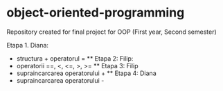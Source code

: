 # object-oriented-programming
Repository created for final project for OOP (First year, Second semester)

Etapa 1.
Diana: 
- structura + operatorul =
**
Etapa 2:
Filip:
- operatorii ==, <, <=, >, >=
**
Etapa 3:
Filip
- supraincarcarea operatorului +
**
Etapa 4:
Diana
- supraincarcarea operatorului -
